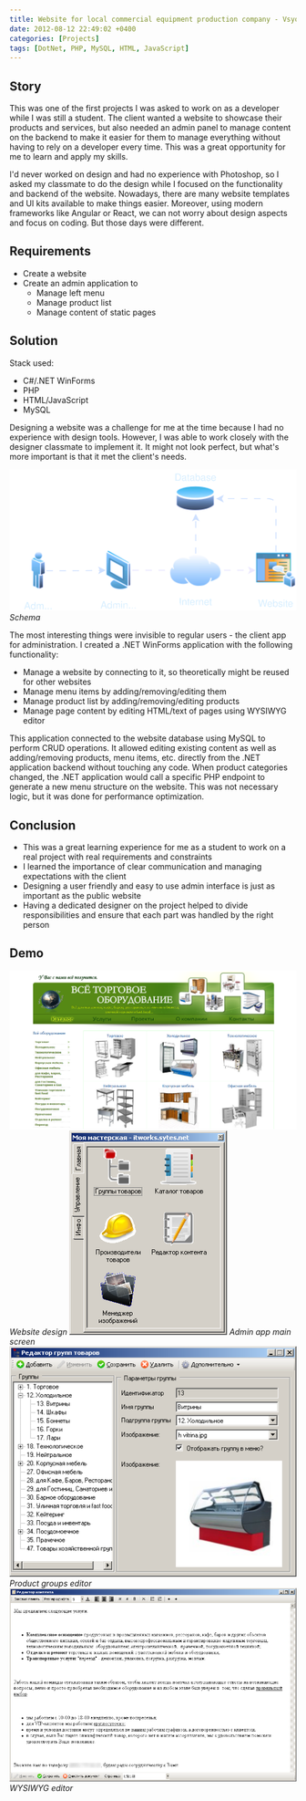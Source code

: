 ```yaml
---
title: Website for local commercial equipment production company - Vsyotorg
date: 2012-08-12 22:49:02 +0400
categories: [Projects]
tags: [DotNet, PHP, MySQL, HTML, JavaScript]
---
```


## Story
This was one of the first projects I was asked to work on as a developer while I was still a student. The client wanted a website to showcase their products and services, but also needed an admin panel to manage content on the backend to make it easier for them to manage everything without having to rely on a developer every time. This was a great opportunity for me to learn and apply my skills.

I'd never worked on design and had no experience with Photoshop, so I asked my classmate to do the design while I focused on the functionality and backend of the website. Nowadays, there are many website templates and UI kits available to make things easier. Moreover, using modern frameworks like Angular or React, we can not worry about design aspects and focus on coding. But those days were different.

## Requirements
- Create a website
- Create an admin application to
  - Manage left menu
  - Manage product list
  - Manage content of static pages

## Solution
Stack used:
- C#/.NET WinForms
- PHP
- HTML/JavaScript
- MySQL

Designing a website was a challenge for me at the time because I had no experience with design tools. However, I was able to work closely with the designer classmate to implement it. It might not look perfect, but what's more important is that it met the client's needs.

![Schema](/assets/img/vsyotorg/schema-01.svg)
_Schema_

The most interesting things were invisible to regular users - the client app for administration. I created a .NET WinForms application with the following functionality:
- Manage a website by connecting to it, so theoretically might be reused for other websites
- Manage menu items by adding/removing/editing them
- Manage product list by adding/removing/editing products
- Manage page content by editing HTML/text of pages using WYSIWYG editor

This application connected to the website database using MySQL to perform CRUD operations. It allowed editing existing content as well as adding/removing products, menu items, etc. directly from the .NET application backend without touching any code. When product categories changed, the .NET application would call a specific PHP endpoint to generate a new menu structure on the website. This was not necessary logic, but it was done for performance optimization.

## Conclusion
- This was a great learning experience for me as a student to work on a real project with real requirements and constraints
- I learned the importance of clear communication and managing expectations with the client
- Designing a user friendly and easy to use admin interface is just as important as the public website
- Having a dedicated designer on the project helped to divide responsibilities and ensure that each part was handled by the right person

## Demo

![Website design](/assets/img/vsyotorg/web.png)
_Website design_
![Admin app main screen](/assets/img/vsyotorg/admin-02.png)
_Admin app main screen_
![Product groups editor](/assets/img/vsyotorg/admin-03.png)
_Product groups editor_
![WYSIWYG editor](/assets/img/vsyotorg/admin-05.png)
_WYSIWYG editor_
